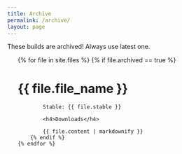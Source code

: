 ```yaml
---
title: Archive
permalink: /archive/
layout: page
---
```


These builds are archived! Always use latest one.

<ul class="files-archived">
    {% for file in site.files %}
        {% if file.archived == true %}
            <h1>{{ file.file_name }}</h1>

            Stable: {{ file.stable }}

            <h4>Downloads</h4>

            {{ file.content | markdownify }}
        {% endif %}
    {% endfor %}
</ul>
